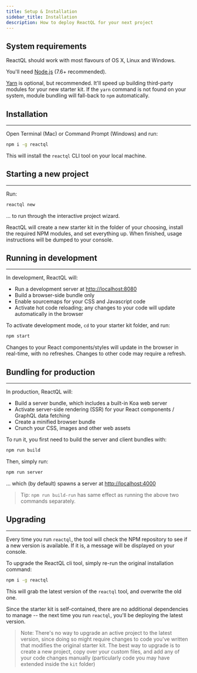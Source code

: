 ```yaml
---
title: Setup & Installation
sidebar_title: Installation
description: How to deploy ReactQL for your next project
---
```


<h2 id="what">System requirements</h2>

ReactQL should work with most flavours of OS X, Linux and Windows.

You'll need [Node.js](https://nodejs.org) (7.6+ recommended).

[Yarn](https://yarnpkg.com/) is optional, but recommended. It'll speed up building third-party modules for your new starter kit. If the `yarn` command is not found on your system, module bundling will fall-back to `npm` automatically.

<h2 id="installation">Installation</h2>

---
Open Terminal (Mac) or Command Prompt (Windows) and run:

```bash
npm i -g reactql
```

This will install the `reactql` CLI tool on your local machine.

<h2 id="new_project">Starting a new project</h2>

---
Run:

```bash
reactql new
```

... to run through the interactive project wizard.

ReactQL will create a new starter kit in the folder of your choosing, install the required NPM modules, and set everything up. When finished, usage instructions will be dumped to your console.


<h2 id="development">Running in development</h2>

---
In development, ReactQL will:

- Run a development server at [http://localhost:8080](http://localhost:8080)
- Build a browser-side bundle only
- Enable sourcemaps for your CSS and Javascript code
- Activate hot code reloading; any changes to your code will update automatically in the browser

To activate development mode, `cd` to your starter kit folder, and run:

```bash
npm start
```

Changes to your React components/styles will update in the browser in real-time, with no refreshes. Changes to other code may require a refresh.

<h2 id="production">Bundling for production</h2>

---
In production, ReactQL will:

- Build a server bundle, which includes a built-in Koa web server
- Activate server-side rendering (SSR) for your React components / GraphQL data fetching
- Create a minified browser bundle
- Crunch your CSS, images and other web assets

To run it, you first need to build the server and client bundles with:

```bash
npm run build
```

Then, simply run:

```bash
npm run server
```

... which (by default) spawns a server at [http://localhost:4000](http://localhost:4000)

> Tip: `npm run build-run` has same effect as running the above two commands separately.

<h2 id="upgrading">Upgrading</h2>

---
Every time you run `reactql`, the tool will check the NPM repository to see if a new version is available. If it is, a message will be displayed on your console.

To upgrade the ReactQL cli tool, simply re-run the original installation command:

```bash
npm i -g reactql
```

This will grab the latest version of the `reactql` tool, and overwrite the old one.

Since the starter kit is self-contained, there are no additional dependencies to manage -- the next time you run `reactql`, you'll be deploying the latest version.

> Note: There's no way to upgrade an active project to the latest version, since doing so might require changes to code you've written that modifies the original starter kit. The best way to upgrade is to create a new project, copy over your custom files, and add any of your code changes manually (particularly code you may have extended inside the `kit` folder)
